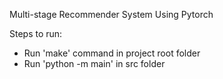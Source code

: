 Multi-stage Recommender System Using Pytorch

Steps to run:
- Run 'make' command in project root folder
- Run 'python -m main' in src folder
